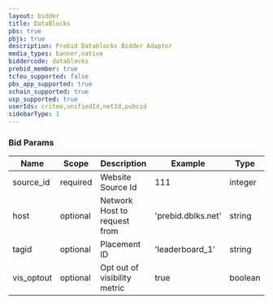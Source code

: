 ```yaml
---
layout: bidder
title: DataBlocks
pbs: true
pbjs: true
description: Prebid Datablocks Bidder Adaptor
media_types: banner,native
biddercode: datablocks
prebid_member: true
tcfeu_supported: false
pbs_app_supported: true
schain_supported: true
usp_supported: true
userIds: criteo,unifiedId,netId,pubcid
sidebarType: 1
---
```


### Bid Params


| Name       | Scope    | Description            | Example | Type     |
|------------|----------|------------------------|---------|----------|
| source_id | required | Website Source Id | 111 | integer |
| host | optional | Network Host to request from | 'prebid.dblks.net' | string |
| tagid | optional | Placement ID | 'leaderboard_1' | string |
| vis_optout | optional | Opt out of visibility metric | true | boolean |
